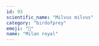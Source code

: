 ```yaml
---
id: 93
scientific_name: "Milvus milvus"
category: "birdofprey"
emoji: "🦅"
name: "Milan royal"
---
```

